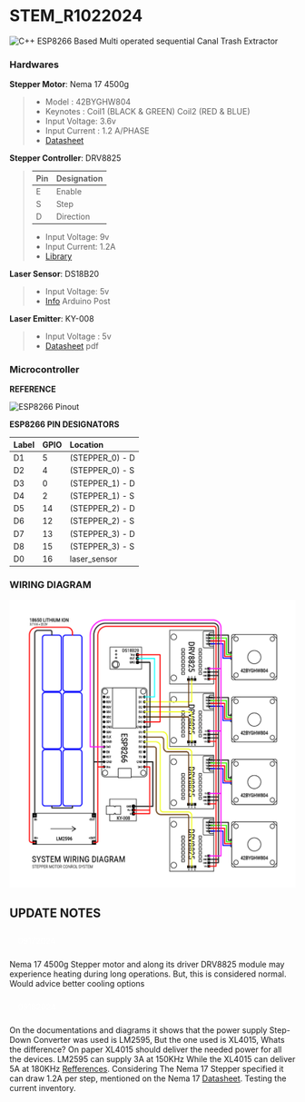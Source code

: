 # STEM\_R1022024

![C++](https://img.shields.io/badge/c++-%2300599C.svg?style=for-the-badge&logo=c%2B%2B&logoColor=white)
ESP8266 Based Multi operated sequential Canal Trash Extractor

### Hardwares

**Stepper Motor**: Nema 17 4500g

> * Model : 42BYGHW804
> * Keynotes : Coil1 (BLACK & GREEN) Coil2 (RED & BLUE)
> * Input Voltage: 3.6v
> * Input Current : 1.2 A/PHASE
> * [Datasheet](https://grobotronics.com/stepper-motor-42byghw804.html?sl=en&srsltid=AfmBOoob1S9VRoTaBIgixzCNw4r2lPHLdatZdNhg1EAL_pg9pJvKSeLj)

**Stepper Controller**: DRV8825

> | Pin | Designation |
> |:-|:-|
> | E | Enable |
> | S | Step |
> | D | Direction |
> 
> * Input Voltage: 9v
> * Input Current: 1.2A
> * [Library](https://github.com/RobTillaart/DRV8825)

**Laser Sensor**: DS18B20

> * Input Voltage: 5v
> * [Info](https://forum.arduino.cc/t/documents-about-laser-sensor-ds18b20/1090450) Arduino Post

**Laser Emitter**: KY-008

> * Input Voltage : 5v
> * [Datasheet](https://datasheet4u.com/datasheet-pdf/AZ-Delivery/KY-008/pdf.php?id=1415012) pdf

### Microcontroller

**REFERENCE**

![ESP8266 Pinout](https://lastminuteengineers.com/wp-content/uploads/iot/ESP8266-Pinout-NodeMCU.png)

**ESP8266 PIN DESIGNATORS**

| Label | GPIO | Location |
| :---- | :--- | :------- |
| D1 | 5 | (STEPPER\_0) - D |
| D2 | 4 | (STEPPER\_0) - S |
| D3 | 0 | (STEPPER\_1) - D |
| D4 | 2 | (STEPPER\_1) - S |
| D5 | 14 | (STEPPER\_2) - D |
| D6 | 12 | (STEPPER\_2) - S |
| D7 | 13 | (STEPPER\_3) - D |
| D8 | 15 | (STEPPER\_3) - S |
| D0 | 16 | laser\_sensor |

### WIRING DIAGRAM

![wire.jpg](.media/img_0.jpeg)

## UPDATE NOTES

<p style="padding: 10px; color: white; bg-color: gold; margin: 5px;">09172024</p> 
  
Nema 17 4500g Stepper motor and along its driver DRV8825 module may experience heating during long operations. But, this is considered normal. Would advice better cooling options
  
<p style="padding: 10px; color: white; bg-color: gold; margin: 5px;">09182024</p> 
  
On the documentations and diagrams it shows that the power supply Step-Down Converter was used is LM2595, But the one used is XL4015, Whats the difference? On paper XL4015 should deliver the needed power for all the devices. LM2595 can supply 3A at 150KHz While the XL4015 can deliver 5A at 180KHz [Refferences](https://www.reddit.com/r/AskElectronics/comments/u7nzyt/lm2596_vs_xl4015_demonstrably_different_one/). Considering The Nema 17 Stepper specified it can draw 1.2A per step, mentioned on the Nema 17 [Datasheet](https://grobotronics.com/stepper-motor-42byghw804.html?sl=en&srsltid=AfmBOoob1S9VRoTaBIgixzCNw4r2lPHLdatZdNhg1EAL_pg9pJvKSeLj). Testing the current inventory.